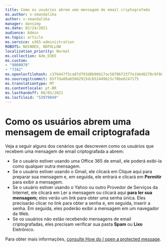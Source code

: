 ```yaml
---
title: Como os usuários abrem uma mensagem de email criptografada
ms.author: v-smandalika
author: v-smandalika
manager: dansimp
ms.date: 02/24/2021
audience: Admin
ms.topic: article
ms.service: o365-administration
ROBOTS: NOINDEX, NOFOLLOW
localization_priority: Normal
ms.collection: Adm_O365
ms.custom:
- "9000078"
- "7342"
ms.openlocfilehash: c376447f5ca87d793d8b96617ac58706f2377e1b640270c9f861c4475b85cf72
ms.sourcegitcommit: b5f7da89a650d2915dc652449623c78be6247175
ms.translationtype: MT
ms.contentlocale: pt-BR
ms.lasthandoff: 08/05/2021
ms.locfileid: "53979049"
---
```

# <a name="how-users-open-an-encrypted-email-message"></a>Como os usuários abrem uma mensagem de email criptografada

Veja a seguir alguns dos cenários que descrevem como os usuários que recebem uma mensagem de email criptografada a abrem:

- Se o usuário estiver usando uma Office 365 de email, ele poderá exibi-la como qualquer outra mensagem.
- Se o usuário estiver usando o  Gmail, ele clicará em Clique aqui para preparar sua mensagem e, em seguida, ele entrará e clicará em **Permitir** para exibir a mensagem.
- Se o usuário estiver usando o Yahoo ou  outro Provedor de Serviços da Internet, ele clicará em Ler a mensagem ou clicará aqui **para ler sua mensagem;** eles verão um link para obter uma senha única. Eles precisarão clicar no link para obter a senha e, em seguida, inserir a senha. Em seguida, eles poderão exibir a mensagem em um navegador da Web.
- Se os usuários não estão recebendo mensagens de email criptografadas, eles precisam verificar sua pasta **Spam** ou **Lixo** Eletrônico.

Para obter mais informações, [consulte How do I open a protected message](https://support.microsoft.com/topic/how-do-i-open-a-protected-message-1157a286-8ecc-4b1e-ac43-2a608fbf3098).